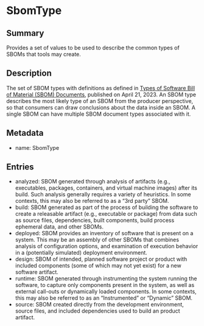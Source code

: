 <!-- Automatically generated by spec-parser v2.0.0 on 2023-12-27T15:02:03.969017+00:00 -->
<!-- SPDX-License-Identifier: Community-Spec-1.0 -->

# SbomType

## Summary

Provides a set of values to be used to describe the common types of SBOMs that tools may create.


## Description

The set of SBOM types with definitions as defined in [Types of Software Bill of Material (SBOM) Documents](https://www.cisa.gov/sites/default/files/2023-04/sbom-types-document-508c.pdf), published on April 21, 2023. 
An SBOM type describes the most likely type of an SBOM from the producer perspective, so that consumers can draw conclusions about the data inside an SBOM.  A single SBOM can have multiple SBOM document types associated with it.


## Metadata

- name: SbomType



## Entries

- analyzed: SBOM generated through analysis of artifacts (e.g., executables, packages, containers, and virtual machine images) after its build. Such analysis generally requires a variety of heuristics. In some contexts, this may also be referred to as a “3rd party” SBOM.
- build: SBOM generated as part of the process of building the software to create a releasable artifact (e.g., executable or package) from data such as source files, dependencies, built components, build process ephemeral data, and other SBOMs.
- deployed: SBOM provides an inventory of software that is present on a system. This may be an assembly of other SBOMs that combines analysis of configuration options, and examination of execution behavior in a (potentially simulated) deployment environment.
- design: SBOM of intended, planned software project or product with included components (some of which may not yet exist) for a new software artifact.
- runtime: SBOM generated through instrumenting the system running the software, to capture only components present in the system, as well as external call-outs or dynamically loaded components. In some contexts, this may also be referred to as an “Instrumented” or “Dynamic” SBOM.
- source: SBOM created directly from the development environment, source files, and included dependencies used to build an product artifact.

